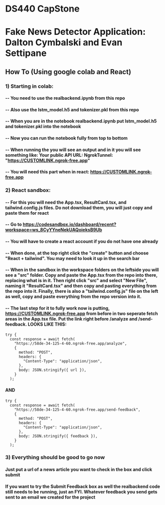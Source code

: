 # DS440 CapStone
# Fake News Detector Application: Dalton Cymbalski and Evan Settipane 

## How To (Using google colab and React)
### 1) Starting in colab:
#### -- You need to use the realbackend.ipynb from this repo
#### -- Also use the lstm_model.h5 and tokenizer.pkl from this repo
#### -- When you are in the notebook realbackend.ipynb put lstm_model.h5 and tokenizer.pkl into the notebook
#### -- Now you can run the notebook fully from top to bottom
#### -- When running the you will see an output and in it you will see something like: Your public API URL: NgrokTunnel: "https://CUSTOMLINK.ngrok-free.app"
#### -- You will need this part when in react: https://CUSTOMLINK.ngrok-free.app

### 2) React sandbox:
#### -- For this you will need the App.tsx, ResultCard.tsx, and tailwind.config.js files. Do not download them, you will just copy and paste them for react
#### -- Go to https://codesandbox.io/dashboard/recent?workspace=ws_8CyYYneNekUAQoieksB9Ub
#### -- You will have to create a react account if you do not have one already
#### -- When done, at the top right click the "create" button and choose "React + tailwind". You may need to look it up in the search bar
#### -- When in the sandbox in the workspace folders on the leftside you will see a "src" folder. Copy and paste the App.tsx from the repo into there, replacing what is in it. Then right click "src" and select "New File", naming it "ResultCard.tsx" and then copy and pasting everything from the repo into it. Finally, there is also a "tailwind.config.js" file on the left as well, copy and paste everything from the repo version into it.
#### -- The last step for it to fully work now is putting, https://CUSTOMLINK.ngrok-free.app from before in two seperate fetch areas in the App.tsx file. Put the link right before /analyze and /send-feedback. LOOKS LIKE THIS: 
    try {
      const response = await fetch(
        "https://58de-34-125-4-60.ngrok-free.app/analyze",
        {
          method: "POST",
          headers: {
            "Content-Type": "application/json",
          },
          body: JSON.stringify({ url }),
        }
      );
#### AND
    try {
      const response = await fetch(
        "https://58de-34-125-4-60.ngrok-free.app/send-feedback",
        {
          method: "POST",
          headers: {
            "Content-Type": "application/json",
          },
          body: JSON.stringify({ feedback }),
        }
      );

### 3) Everything should be good to go now
#### Just put a url of a news article you want to check in the box and click submit
#### If you want to try the Submit Feedback box as well the realbackend code still needs to be running, just an FYI. Whatever feedback you send gets sent to an email we created for the project
